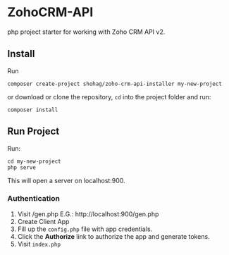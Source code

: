 # ZohoCRM-API
php project starter for working with Zoho CRM API v2.

## Install
Run
```
composer create-project shohag/zoho-crm-api-installer my-new-project
```
or download or clone the repository, `cd` into the project folder and run:
```
composer install
```

## Run Project
Run:
```
cd my-new-project
php serve
```
This will open a server on localhost:900.

### Authentication
1. Visit /gen.php E.G.: http://localhost:900/gen.php
1. Create Client App
1. Fill up the `config.php` file with app credentials.
1. Click the __Authorize__ link to authorize the app and generate tokens.
1. Visit `index.php`
